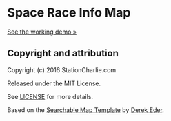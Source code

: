 # Space Race Info Map

[See the working demo &raquo;](http://stationcharlie.github.io/Space-Race-Info-Map/)



## Copyright and attribution

Copyright (c) 2016 StationCharlie.com 

Released under the MIT License.

See [LICENSE](https://github.com/derekeder/FusionTable-Map-Template/blob/master/LICENSE) for more details.

Based on the <a href='http://derekeder.com/searchable_map_template/'>Searchable Map Template</a> by <a href='http://derekeder.com'>Derek Eder</a>.


